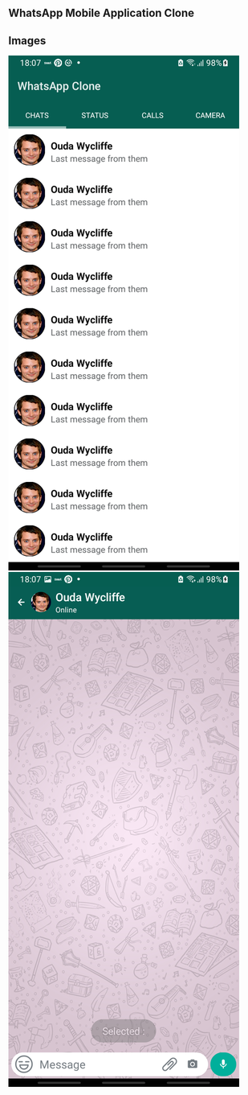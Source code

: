 ## WhatsApp Mobile Application Clone

## Images

<img src="./github_images/landing.png"/>

<img src="./github_images/chat.png"/>
